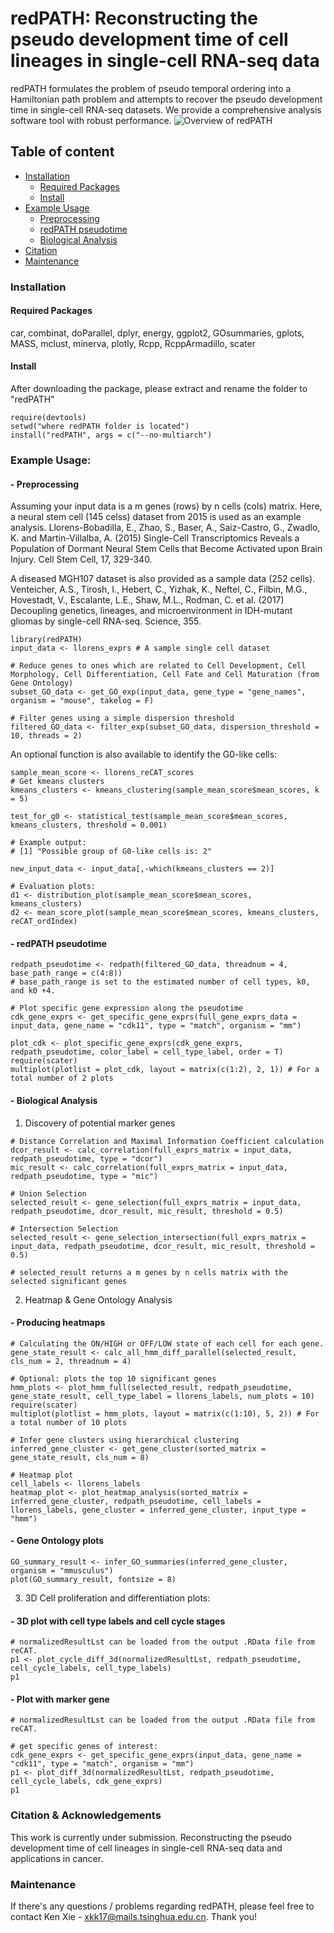 redPATH:
Reconstructing the pseudo development time of cell lineages in single-cell RNA-seq data 
======================
redPATH formulates the problem of pseudo temporal ordering into a Hamiltonian path problem and attempts to recover the pseudo development time in single-cell RNA-seq datasets. We provide a comprehensive analysis software tool with robust performance. 
![Overview of redPATH](https://github.com/tinglab/redPATH/sample_results/overview.jpg)

## Table of content
- [Installation](#installation)
    - [Required Packages](#required_packages)
    - [Install](#install)
- [Example Usage](#example_usage)
    - [Preprocessing](#preprocessing)
    - [redPATH pseudotime](#redpath_pseudotime)
    - [Biological Analysis](#bio_analysis)
- [Citation](#cite)
- [Maintenance](#maintenance)

### Installation
#### Required Packages
car, combinat, doParallel, dplyr, energy, ggplot2, GOsummaries, gplots, MASS, mclust, minerva, plotly, Rcpp, RcppArmadillo, scater
#### Install
After downloading the package, please extract and rename the folder to "redPATH"
```
require(devtools)
setwd("where redPATH folder is located")
install("redPATH", args = c("--no-multiarch")
```
### Example Usage:
#### - Preprocessing

Assuming your input data is a m genes (rows) by n cells (cols) matrix.
Here, a neural stem cell (145 celss) dataset from 2015 is used as an example analysis.
Llorens-Bobadilla, E., Zhao, S., Baser, A., Saiz-Castro, G., Zwadlo, K. and Martin-Villalba, A. (2015) Single-Cell Transcriptomics Reveals a Population of Dormant Neural Stem Cells that Become Activated upon Brain Injury. Cell Stem Cell, 17, 329-340.

A diseased MGH107 dataset is also provided as a sample data (252 cells).
Venteicher, A.S., Tirosh, I., Hebert, C., Yizhak, K., Neftel, C., Filbin, M.G., Hovestadt, V., Escalante, L.E., Shaw, M.L., Rodman, C. et al. (2017) Decoupling genetics, lineages, and microenvironment in IDH-mutant gliomas by single-cell RNA-seq. Science, 355.

```
library(redPATH)
input_data <- llorens_exprs # A sample single cell dataset

# Reduce genes to ones which are related to Cell Development, Cell Morphology, Cell Differentiation, Cell Fate and Cell Maturation (from Gene Ontology)
subset_GO_data <- get_GO_exp(input_data, gene_type = "gene_names", organism = "mouse", takelog = F)

# Filter genes using a simple dispersion threshold
filtered_GO_data <- filter_exp(subset_GO_data, dispersion_threshold = 10, threads = 2)

```

An optional function is also available to identify the G0-like cells:

```
sample_mean_score <- llorens_reCAT_scores
# Get kmeans clusters
kmeans_clusters <- kmeans_clustering(sample_mean_score$mean_scores, k = 5)

test_for_g0 <- statistical_test(sample_mean_score$mean_scores, kmeans_clusters, threshold = 0.001)

# Example output:
# [1] "Possible group of G0-like cells is: 2"

new_input_data <- input_data[,-which(kmeans_clusters == 2)]

# Evaluation plots:
d1 <- distribution_plot(sample_mean_score$mean_scores, kmeans_clusters)
d2 <- mean_score_plot(sample_mean_score$mean_scores, kmeans_clusters, reCAT_ordIndex)

```

#### - redPATH pseudotime

```
redpath_pseudotime <- redpath(filtered_GO_data, threadnum = 4, base_path_range = c(4:8))
# base_path_range is set to the estimated number of cell types, k0, and k0 +4. 

# Plot specific gene expression along the pseudotime
cdk_gene_exprs <- get_specific_gene_exprs(full_gene_exprs_data = input_data, gene_name = "cdk11", type = "match", organism = "mm")

plot_cdk <- plot_specific_gene_exprs(cdk_gene_exprs, redpath_pseudotime, color_label = cell_type_label, order = T)
require(scater)
multiplot(plotlist = plot_cdk, layout = matrix(c(1:2), 2, 1)) # For a total number of 2 plots

```

#### - Biological Analysis

1. Discovery of potential marker genes
```
# Distance Correlation and Maximal Information Coefficient calculation
dcor_result <- calc_correlation(full_exprs_matrix = input_data, redpath_pseudotime, type = "dcor") 
mic_result <- calc_correlation(full_exprs_matrix = input_data, redpath_pseudotime, type = "mic")

# Union Selection
selected_result <- gene_selection(full_exprs_matrix = input_data, redpath_pseudotime, dcor_result, mic_result, threshold = 0.5)

# Intersection Selection
selected_result <- gene_selection_intersection(full_exprs_matrix = input_data, redpath_pseudotime, dcor_result, mic_result, threshold = 0.5)

# selected_result returns a m genes by n cells matrix with the selected significant genes

```

2. Heatmap & Gene Ontology Analysis

#### - Producing heatmaps

```
# Calculating the ON/HIGH or OFF/LOW state of each cell for each gene.
gene_state_result <- calc_all_hmm_diff_parallel(selected_result, cls_num = 2, threadnum = 4) 

# Optional: plots the top 10 significant genes
hmm_plots <- plot_hmm_full(selected_result, redpath_pseudotime, gene_state_result, cell_type_label = llorens_labels, num_plots = 10)
require(scater)
multiplot(plotlist = hmm_plots, layout = matrix(c(1:10), 5, 2)) # For a total number of 10 plots

# Infer gene clusters using hierarchical clustering
inferred_gene_cluster <- get_gene_cluster(sorted_matrix = gene_state_result, cls_num = 8)

# Heatmap plot
cell_labels <- llorens_labels
heatmap_plot <- plot_heatmap_analysis(sorted_matrix = inferred_gene_cluster, redpath_pseudotime, cell_labels = llorens_labels, gene_cluster = inferred_gene_cluster, input_type = "hmm")

```

#### - Gene Ontology plots

```
GO_summary_result <- infer_GO_summaries(inferred_gene_cluster, organism = "mmusculus")
plot(GO_summary_result, fontsize = 8)

```

3. 3D Cell proliferation and differentiation plots:

#### - 3D plot with cell type labels and cell cycle stages
```
# normalizedResultLst can be loaded from the output .RData file from reCAT.
p1 <- plot_cycle_diff_3d(normalizedResultLst, redpath_pseudotime, cell_cycle_labels, cell_type_labels)
p1
```

#### - Plot with marker gene

```
# normalizedResultLst can be loaded from the output .RData file from reCAT.

# get specific genes of interest:
cdk_gene_exprs <- get_specific_gene_exprs(input_data, gene_name = "cdk11", type = "match", organism = "mm")
p1 <- plot_diff_3d(normalizedResultLst, redpath_pseudotime, cell_cycle_labels, cdk_gene_exprs)
p1
```
### Citation & Acknowledgements

This work is currently under submission. Reconstructing the pseudo development time of cell lineages in single-cell RNA-seq data and applications in cancer.

### Maintenance

If there's any questions / problems regarding redPATH, please feel free to contact Ken Xie - xkk17@mails.tsinghua.edu.cn. Thank you!

